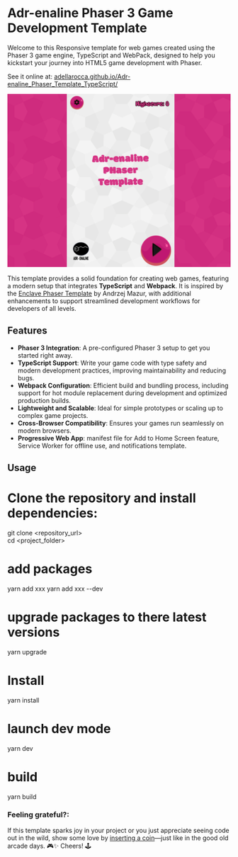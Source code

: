# Adr-enaline Phaser 3 Game Development Template  

Welcome to this Responsive template for web games created using the Phaser 3 game engine, TypeScript and WebPack, designed to help you kickstart your journey into HTML5 game development with Phaser.

See it online at: [adellarocca.github.io/Adr-enaline_Phaser_Template_TypeScript/](https://adellarocca.github.io/Adr-enaline_Phaser_Template_TypeScript/)

![Adr-enaline Phaser Template](./src/assets/screens/MainMenu-Screen.png)

This template provides a solid foundation for creating web games, featuring a modern setup that integrates **TypeScript** and **Webpack**. It is inspired by the [Enclave Phaser Template](https://github.com/EnclaveGames/Enclave-Phaser-Template) by Andrzej Mazur, with additional enhancements to support streamlined development workflows for developers of all levels.

## Features  
- **Phaser 3 Integration**: A pre-configured Phaser 3 setup to get you started right away.  
- **TypeScript Support**: Write your game code with type safety and modern development practices, improving maintainability and reducing bugs.  
- **Webpack Configuration**: Efficient build and bundling process, including support for hot module replacement during development and optimized production builds.  
- **Lightweight and Scalable**: Ideal for simple prototypes or scaling up to complex game projects.  
- **Cross-Browser Compatibility**: Ensures your games run seamlessly on modern browsers.  
- **Progressive Web App**: manifest file for Add to Home Screen feature, Service Worker for offline use, and notifications template. 

## Usage  

# Clone the repository and install dependencies:     
   git clone <repository_url>  
   cd <project_folder>  

# add packages
yarn add xxx 
yarn add xxx --dev

# upgrade packages to there latest versions
yarn upgrade

# Install
yarn install

# launch dev mode
yarn dev

# build
yarn build

### Feeling grateful?:

If this template sparks joy in your project or you just appreciate seeing code out in the wild, show some love by [inserting a coin](https://www.paypal.me/T0dl4b4l)—just like in the good old arcade days. 🎮✨ Cheers! 🕹️
